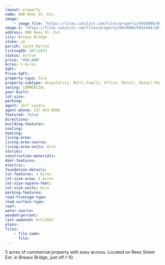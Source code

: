 ```yaml
---
layout: property
name: 000 Rees St. Ext.
image:
    - image_file: "https://files.catylist.com/files/property/6910000/6915444/27920309_000_Rees_St_Aerial__1_.png"
image-1: "https://files.catylist.com/files/property/6910000/6915444/28160416_000_REES_EDITED_PHOTO.jpg"
address: 000 Rees St. Ext.
city: Breaux Bridge
state: LA
parish: Saint Martin
listingID: 30711933
status: Active
price: "499,000"
Acres: 5 Acres
SqFt:
Price-SqFt:
property-type: Sale
property-subtype: Hospitality, Multi-Family, Office, Retail, Retail-Pad, Self Storage, Vacation/Resort, Other
zoning: COMMERCIAL
year-built:
lot-size:
parking:
agent: Jeff Landry
agent-phone: 337-443-0880
featured: false
directions:
building-features:
cooling:
heating:
living-area:
living-area-source:
living-area-units: Acre
stories:
construction-materials:
door-features:
electric:
foundation-details:
lot-features: 5 Acres
lot-size-area: 5 Acres
lot-size-square-feet:
lot-size-units: Acre
parking-features:
road-frontage-type:
road-surface-type:
roof:
water-source:
wooded-percent:
last-updated: 6/5/2023
plans:
files:
    - file_name:
      file:
---
```

5 acres of commercial property with easy access. Located on Rees Street Ext. in Breaux Bridge, just off I-10.
